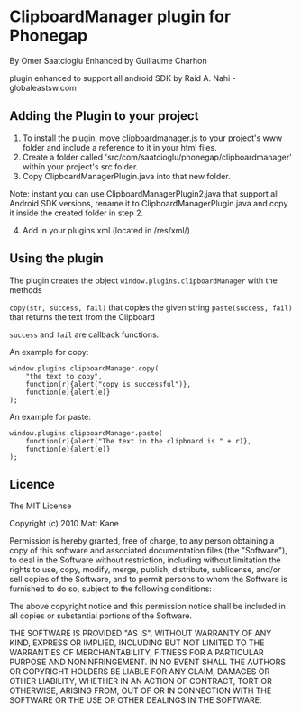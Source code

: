 # ClipboardManager plugin for Phonegap #
By Omer Saatcioglu
Enhanced by Guillaume Charhon

plugin enhanced to support all android SDK by Raid A. Nahi - globaleastsw.com 

## Adding the Plugin to your project ##
1. To install the plugin, move clipboardmanager.js to your project's www folder and include a reference to it in your html files. 
2. Create a folder called 'src/com/saatcioglu/phonegap/clipboardmanager' within your project's src folder.
3. Copy ClipboardManagerPlugin.java into that new folder.
 
Note:
  instant you can use ClipboardManagerPlugin2.java that support all Android SDK versions, rename it to ClipboardManagerPlugin.java and copy it inside the created folder in step 2.

4. Add in your plugins.xml (located in /res/xml/)
<plugin name="ClipboardManager" value="com.saatcioglu.phonegap.clipboardmanager.ClipboardManagerPlugin"/>

## Using the plugin ##
The plugin creates the object `window.plugins.clipboardManager` with the methods 

`copy(str, success, fail)` that copies the given string
`paste(success, fail)` that returns the text from the Clipboard

`success` and `fail` are callback functions. 

An example for copy:

	window.plugins.clipboardManager.copy(
		"the text to copy",
		function(r){alert("copy is successful")},
		function(e){alert(e)}
	);

An example for paste:

	window.plugins.clipboardManager.paste(
		function(r){alert("The text in the clipboard is " + r)},
		function(e){alert(e)}
	);

	
## Licence ##
The MIT License

Copyright (c) 2010 Matt Kane

Permission is hereby granted, free of charge, to any person obtaining a copy
of this software and associated documentation files (the "Software"), to deal
in the Software without restriction, including without limitation the rights
to use, copy, modify, merge, publish, distribute, sublicense, and/or sell
copies of the Software, and to permit persons to whom the Software is
furnished to do so, subject to the following conditions:

The above copyright notice and this permission notice shall be included in
all copies or substantial portions of the Software.

THE SOFTWARE IS PROVIDED "AS IS", WITHOUT WARRANTY OF ANY KIND, EXPRESS OR
IMPLIED, INCLUDING BUT NOT LIMITED TO THE WARRANTIES OF MERCHANTABILITY,
FITNESS FOR A PARTICULAR PURPOSE AND NONINFRINGEMENT. IN NO EVENT SHALL THE
AUTHORS OR COPYRIGHT HOLDERS BE LIABLE FOR ANY CLAIM, DAMAGES OR OTHER
LIABILITY, WHETHER IN AN ACTION OF CONTRACT, TORT OR OTHERWISE, ARISING FROM,
OUT OF OR IN CONNECTION WITH THE SOFTWARE OR THE USE OR OTHER DEALINGS IN
THE SOFTWARE.
